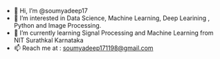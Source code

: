 - 👋 Hi, I’m @soumyadeep17
- 👀 I’m interested in Data Science, Machine Learning, Deep Learining , Python and Image Processing.
- 🌱 I’m currently learning Signal Processing and Machine Learning from NIT Surathkal Karnataka
- 📫 Reach me at : soumyadeep171198@gmail.com

<!---
soumyadeep17/soumyadeep17 is a ✨ special ✨ repository because its `README.md` (this file) appears on your GitHub profile.
You can click the Preview link to take a look at your changes.
--->
